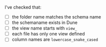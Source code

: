 I've checked that:

* [ ] the folder name matches the schema name
* [ ] the schemaname exists in Dune
* [ ] the view name starts with `view_`
* [ ] each file has only one view defined  
* [ ] column names are `lowercase_snake_cased`
